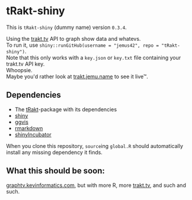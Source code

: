 tRakt-shiny
===========

This is `tRakt-shiny` (dummy name) version `0.3.4`. 

Using the [trakt.tv](http://trakt.tv) API to graph show data and whatevs.  
To run it, use `shiny::runGitHub(username = "jemus42", repo = "tRakt-shiny")`.  
Note that this only works with a `key.json` or `key.txt` file containing your trakt.tv API key.  
Whoopsie.  
Maybe you'd rather look at [trakt.jemu.name](http://trakt.jemu.name) to see it live™.

## Dependencies
* The [tRakt](https://github.com/jemus42/tRakt-package)-package with its dependencies
* [shiny](http://shiny.rstudio.com)
* [ggvis](http://ggvis.rstudio.com)
* [rmarkdown](http://rmarkdown.rstudio.com)
* [shinyIncubator](https://github.com/rstudio/shiny-incubator)

When you clone this repository, `source`ing `global.R` should automatically install any missing dependency it finds.

## What this should be soon:
[graphtv.kevinformatics.com](http://graphtv.kevinformatics.com), but with more R, more [trakt.tv](http://trakt.tv), and such and such.
